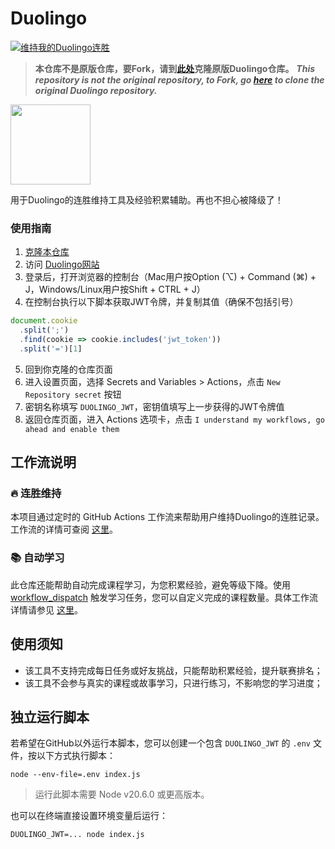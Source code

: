 # Duolingo

[![维持我的Duolingo连胜](https://github.com/fywmjj/dlg/actions/workflows/streak-keeper.yml/badge.svg?branch=main)](https://github.com/fywmjj/dlg/actions/workflows/streak-keeper.yml)

> **本仓库不是原版仓库，要Fork，请到[此处](https://github.com/rfoel/duolingo/fork)克隆原版Duolingo仓库。**
> ***This repository is not the original repository, to Fork, go [here](https://github.com/rfoel/duolingo/fork) to clone the original Duolingo repository.***

<img src="duo.svg" width="128px"/>

用于Duolingo的连胜维持工具及经验积累辅助。再也不担心被降级了！

### 使用指南

1. [克隆本仓库](https://github.com/rfoel/duolingo/fork)
2. 访问 [Duolingo网站](https://www.duolingo.com)
3. 登录后，打开浏览器的控制台（Mac用户按Option (⌥) + Command (⌘) + J，Windows/Linux用户按Shift + CTRL + J）
4. 在控制台执行以下脚本获取JWT令牌，并复制其值（确保不包括引号）

```js
document.cookie
  .split(';')
  .find(cookie => cookie.includes('jwt_token'))
  .split('=')[1]
 ```

5. 回到你克隆的仓库页面
6. 进入设置页面，选择 Secrets and Variables > Actions，点击 `New Repository secret` 按钮
7. 密钥名称填写 `DUOLINGO_JWT`，密钥值填写上一步获得的JWT令牌值
8. 返回仓库页面，进入 Actions 选项卡，点击 `I understand my workflows, go ahead and enable them`

## 工作流说明

### 🔥 连胜维持

本项目通过定时的 GitHub Actions 工作流来帮助用户维持Duolingo的连胜记录。工作流的详情可查阅 [这里](.github/workflows/streak-keeper.yml)。

### 📚 自动学习

此仓库还能帮助自动完成课程学习，为您积累经验，避免等级下降。使用 [workflow_dispatch](https://docs.github.com/actions/using-workflows/events-that-trigger-workflows#workflow_dispatch) 触发学习任务，您可以自定义完成的课程数量。具体工作流详情请参见 [这里](.github/workflows/study.yml)。

## 使用须知

- 该工具不支持完成每日任务或好友挑战，只能帮助积累经验，提升联赛排名；
- 该工具不会参与真实的课程或故事学习，只进行练习，不影响您的学习进度；

## 独立运行脚本

若希望在GitHub以外运行本脚本，您可以创建一个包含 `DUOLINGO_JWT` 的 `.env` 文件，按以下方式执行脚本：

```
node --env-file=.env index.js
```

> 运行此脚本需要 Node v20.6.0 或更高版本。

也可以在终端直接设置环境变量后运行：

```
DUOLINGO_JWT=... node index.js
```
